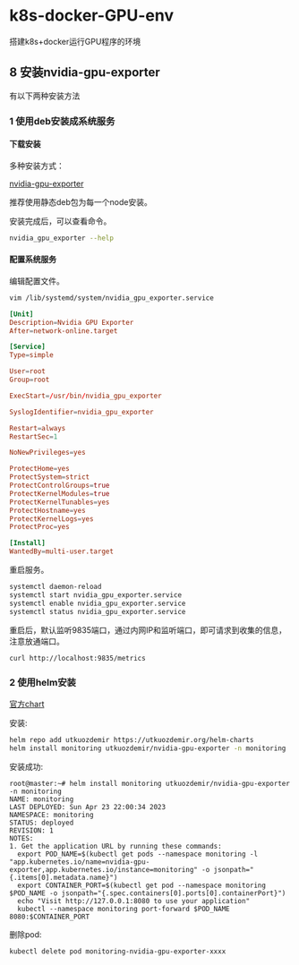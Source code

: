 # k8s-docker-GPU-env
搭建k8s+docker运行GPU程序的环境

## 8 安装nvidia-gpu-exporter
有以下两种安装方法

### 1 使用deb安装成系统服务
#### 下载安装
多种安装方式：

[nvidia-gpu-exporter](https://github.com/utkuozdemir/nvidia_gpu_exporter/blob/master/INSTALL.md)

推荐使用静态deb包为每一个node安装。

安装完成后，可以查看命令。
```sh
nvidia_gpu_exporter --help
```

#### 配置系统服务
编辑配置文件。
```sh
vim /lib/systemd/system/nvidia_gpu_exporter.service
```

```conf
[Unit]
Description=Nvidia GPU Exporter
After=network-online.target

[Service]
Type=simple

User=root
Group=root

ExecStart=/usr/bin/nvidia_gpu_exporter

SyslogIdentifier=nvidia_gpu_exporter

Restart=always
RestartSec=1

NoNewPrivileges=yes

ProtectHome=yes
ProtectSystem=strict
ProtectControlGroups=true
ProtectKernelModules=true
ProtectKernelTunables=yes
ProtectHostname=yes
ProtectKernelLogs=yes
ProtectProc=yes

[Install]
WantedBy=multi-user.target
```

重启服务。
```sh
systemctl daemon-reload
systemctl start nvidia_gpu_exporter.service
systemctl enable nvidia_gpu_exporter.service
systemctl status nvidia_gpu_exporter.service
```

重启后，默认监听9835端口，通过内网IP和监听端口，即可请求到收集的信息，注意放通端口。
```sh
curl http://localhost:9835/metrics
```

### 2 使用helm安装
[官方chart](https://artifacthub.io/packages/helm/utkuozdemir/nvidia-gpu-exporter)

安装:

```sh
helm repo add utkuozdemir https://utkuozdemir.org/helm-charts
helm install monitoring utkuozdemir/nvidia-gpu-exporter -n monitoring
```

安装成功:
```
root@master:~# helm install monitoring utkuozdemir/nvidia-gpu-exporter -n monitoring
NAME: monitoring
LAST DEPLOYED: Sun Apr 23 22:00:34 2023
NAMESPACE: monitoring
STATUS: deployed
REVISION: 1
NOTES:
1. Get the application URL by running these commands:
  export POD_NAME=$(kubectl get pods --namespace monitoring -l "app.kubernetes.io/name=nvidia-gpu-exporter,app.kubernetes.io/instance=monitoring" -o jsonpath="{.items[0].metadata.name}")
  export CONTAINER_PORT=$(kubectl get pod --namespace monitoring $POD_NAME -o jsonpath="{.spec.containers[0].ports[0].containerPort}")
  echo "Visit http://127.0.0.1:8080 to use your application"
  kubectl --namespace monitoring port-forward $POD_NAME 8080:$CONTAINER_PORT
```

删除pod:

```sh
kubectl delete pod monitoring-nvidia-gpu-exporter-xxxx
```
